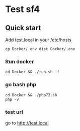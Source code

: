 # Test sf4

## Quick start
Add test.local in your /etc/hosts
```shell
cp Docker/.env.dist Docker/.env
```

### Run docker
```shell
cd Docker && ./run.sh -f
```

### go bash php
```shell
cd Docker && ./php72.sh
php -v
```

### test url
go to http://test.local
